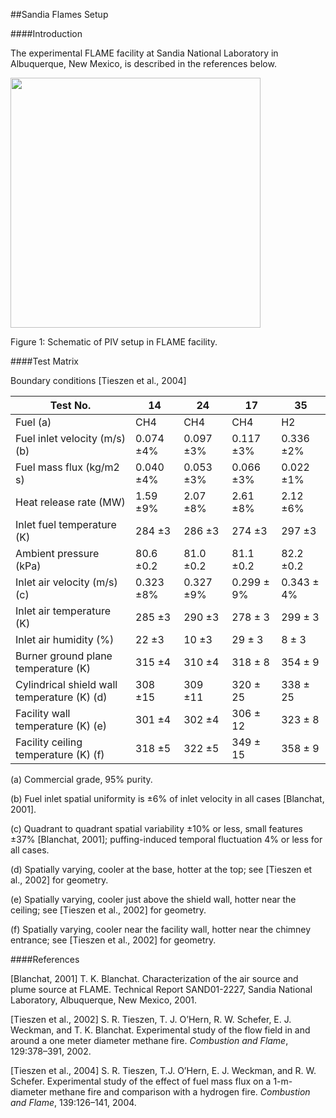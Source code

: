 ##Sandia Flames Setup

####Introduction

The experimental FLAME facility at Sandia National Laboratory in Albuquerque, New Mexico, is described in the references below.

<img src="https://github.com/MaCFP/macfp-db/blob/master/Gaseous_Pool_Fires/Sandia_Flames/Documentation/Sandia_FLAME_2.png" width="400">

Figure 1: Schematic of PIV setup in FLAME facility.

####Test Matrix

Boundary conditions [Tieszen et al., 2004]

|Test No.                                      | 14  | 24  | 17  | 35  |
| -------------------------------------------- | --- | --- | --- | --- |
|Fuel (a)                                      | CH4 | CH4 | CH4 | H2  |
|Fuel inlet velocity (m/s) (b)                 | 0.074 ±4% | 0.097 ±3% | 0.117 ±3% | 0.336 ±2% |
|Fuel mass flux (kg/m2 s)                      | 0.040 ±4% | 0.053 ±3% | 0.066 ±3% | 0.022 ±1% |
|Heat release rate (MW)                        | 1.59 ±9% | 2.07 ±8% | 2.61 ±8% | 2.12 ±6% |
|Inlet fuel temperature (K)                    | 284 ±3 | 286 ±3 | 274 ±3 | 297 ±3 |
|Ambient pressure (kPa)                        | 80.6 ±0.2 | 81.0 ±0.2 | 81.1 ±0.2 | 82.2 ±0.2 |
|Inlet air velocity (m/s) (c)                  | 0.323 ±8% | 0.327 ±9% | 0.299 ± 9% | 0.343 ± 4% |
|Inlet air temperature (K)                     | 285 ±3 | 290 ±3 | 278 ± 3 | 299 ± 3 |
|Inlet air humidity (%)                        | 22 ±3 | 10 ±3 | 29 ± 3 | 8 ± 3 |
|Burner ground plane temperature (K)           | 315 ±4 | 310 ±4 | 318 ± 8 | 354 ± 9 |
|Cylindrical shield wall temperature (K) (d)   | 308 ±15 | 309 ±11 | 320 ± 25 | 338 ± 25 |
|Facility wall temperature (K) (e)             | 301 ±4 | 302 ±4 | 306 ± 12 | 323 ± 8 |
|Facility ceiling temperature (K) (f)          | 318 ±5 | 322 ±5 | 349 ± 15 | 358 ± 9 |

(a) Commercial grade, 95% purity.

(b) Fuel inlet spatial uniformity is ±6% of inlet velocity in all cases [Blanchat, 2001].

(c) Quadrant to quadrant spatial variability ±10% or less, small features ±37% [Blanchat, 2001]; puffing-induced temporal fluctuation 4% or less for all cases.

(d) Spatially varying, cooler at the base, hotter at the top; see [Tieszen et al., 2002] for geometry.

(e) Spatially varying, cooler just above the shield wall, hotter near the ceiling; see [Tieszen et al., 2002] for geometry.

(f) Spatially varying, cooler near the facility wall, hotter near the chimney entrance; see [Tieszen et al., 2002] for geometry.

####References

[Blanchat, 2001] T. K. Blanchat. Characterization of the air source and plume source at FLAME. Technical Report SAND01-2227, Sandia National Laboratory, Albuquerque, New Mexico, 2001.

[Tieszen et al., 2002] S. R. Tieszen, T. J. O’Hern, R. W. Schefer, E. J. Weckman, and T. K. Blanchat. Experimental study of the flow field in and around a one meter diameter methane fire. _Combustion and Flame_, 129:378–391, 2002.

[Tieszen et al., 2004] S. R. Tieszen, T.J. O’Hern, E. J. Weckman, and R. W. Schefer. Experimental study of the effect of fuel mass flux on a 1-m-diameter methane fire and comparison with a hydrogen fire. _Combustion and Flame_, 139:126–141, 2004.
